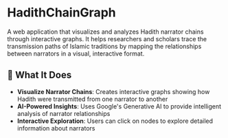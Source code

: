# HadithChainGraph

A web application that visualizes and analyzes Hadith narrator chains through interactive graphs. It helps researchers and scholars trace the transmission paths of Islamic traditions by mapping the relationships between narrators in a visual, interactive format.

## 🚀 What It Does

- **Visualize Narrator Chains**: Creates interactive graphs showing how Hadith were transmitted from one narrator to another
- **AI-Powered Insights**: Uses Google's Generative AI to provide intelligent analysis of narrator relationships
- **Interactive Exploration**: Users can click on nodes to explore detailed information about narrators

